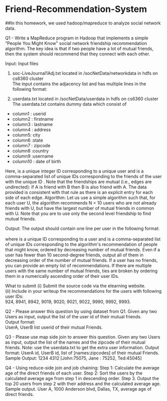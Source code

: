 # Friend-Recommendation-System

##In this homework, we used hadoop/mapreduce to analyze social network data.

Q1 - Write a MapReduce program in Hadoop that implements a simple “People You Might Know" social network friendship recommendation algorithm. The key idea is that if two people have a lot of mutual friends, then the system should recommend that they connect with each other.  

Input: Input files
1. soc-LiveJournal1Adj.txt located in /socNetData/networkdata in hdfs on cs6360 cluster  
The input contains the adjacency list and has multiple lines in the following format:  
<User><TAB><Friends>  

2. userdata.txt located in /socNetData/userdata in hdfs on cs6360 cluster  
The userdata.txt contains dummy data which consist of  
+ column1 : userid
+ column2 : firstname
+ column3 : lastname
+ column4 : address
+ column5: city
+ column6 :state
+ column7 : zipcode
+ column8 :country
+ column9 :username
+ column10 : date of birth  

Here, <User> is a unique integer ID corresponding to a unique user and <Friends> is a comma-separated list of unique IDs corresponding to the friends of the user with the unique ID <User>. Note that the friendships are mutual (i.e., edges are undirected): if A is friend with B then B is also friend with A. The data provided is consistent with that rule as there is an explicit entry for each side of each edge. Algorithm: Let us use a simple algorithm such that, for each user U, the algorithm recommends N = 10 users who are not already friends with U, but have the largest number of mutual friends in common with U. Note that you are to use only the second level friendship to find mutual friends.  

Output: The output should contain one line per user in the following format:  
<User><TAB><Recommendations>  
where <User> is a unique ID corresponding to a user and <Recommendations> is a comma-separated list of unique IDs corresponding to the algorithm's recommendation of people that <User> might know, ordered by decreasing number of mutual friends. Even if a user has fewer than 10 second-degree friends, output all of them in decreasing order of the number of mutual friends. If a user has no friends, you can provide an empty list of recommendations. If there are multiple users with the same number of mutual friends, ties are broken by ordering them in a numerically ascending order of their user IDs.

What to submit
(i) Submit the source code via the elearning website.  
(ii) Include in your writeup the recommendations for the users with following user IDs:  
924, 8941, 8942, 9019, 9020, 9021, 9022, 9990, 9992, 9993.  

Q2 - Please answer this question by using dataset from Q1. Given any two Users as input, output the list of the user id of their mutual friends.  
Output format:  
UserA, UserB list userid of their mutual Friends.

Q3 - Please use map side join to answer this question. 
Given any two Users as input, output the list of the names and the zipcode of their mutual friends.
Note: use the userdata.txt to get the extra user information.
Output format:
UserA id, UserB id, list of [names:zipcodes] of their mutual Friends.
Sample Output:
1234 4312 [John:75075, Jane : 75252, Ted:45045]

Q4 - Using reduce-side join and job chaining:
Step 1: Calculate the average age of the direct friends of each user.
Step 2: Sort the users by the calculated average age from step 1 in descending order.
Step 3. Output the top 20 users from step 2 with their address and the calculated average age.
Sample output.
User A, 1000 Anderson blvd, Dallas, TX, average age of direct friends.

